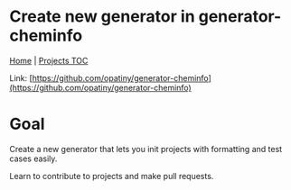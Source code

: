 # Create new generator in generator-cheminfo

[Home](../../README.md) | [Projects TOC](../projects.md)


Link: [https://github.com/opatiny/generator-cheminfo](https://github.com/opatiny/generator-cheminfo)

# Goal

Create a new generator that lets you init projects with formatting and test cases easily.

Learn to contribute to projects and make pull requests.
